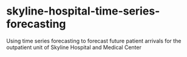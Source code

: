 # skyline-hospital-time-series-forecasting
Using time series forecasting to forecast future patient arrivals for the outpatient unit of Skyline Hospital and Medical Center
